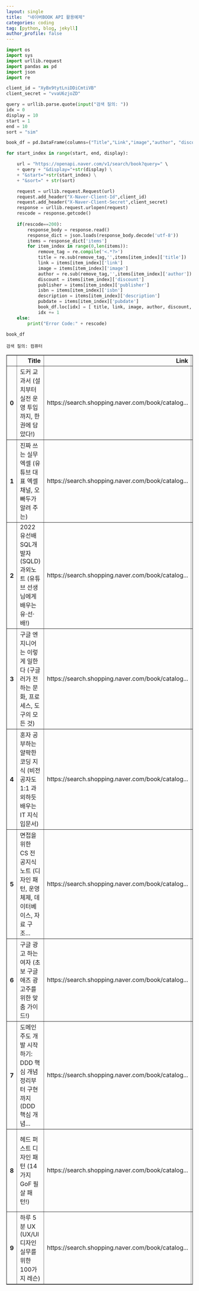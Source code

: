 ```yaml
---
layout: single
title:  "네이버BOOK API 활용예제"
categories: coding
tag: [python, blog, jekyll]
author_profile: false
---
```



```python
import os
import sys
import urllib.request
import pandas as pd
import json
import re

client_id = "XyBx9tytLniDDiCmtiVB"
client_secret = "vvaU6zjoZD"

query = urllib.parse.quote(input("검색 질의: "))
idx = 0
display = 10
start = 1
end = 10
sort = "sim"

book_df = pd.DataFrame(columns=("Title","Link","image","author", "discount", "publisher", "isbn", "description","pubdate"))

for start_index in range(start, end, display):

    url = "https://openapi.naver.com/v1/search/book?query=" \
    + query + "&display="+str(display) \
    + "&start="+str(start_index) \
    + "&sort=" + str(sort)

    request = urllib.request.Request(url)
    request.add_header("X-Naver-Client-Id",client_id)
    request.add_header("X-Naver-Client-Secret",client_secret)
    response = urllib.request.urlopen(request)
    rescode = response.getcode()
    
    if(rescode==200):
        response_body = response.read()
        response_dict = json.loads(response_body.decode('utf-8'))
        items = response_dict['items']
        for item_index in range(0,len(items)):
            remove_tag = re.compile('<.*?>')
            title = re.sub(remove_tag,'',items[item_index]['title'])
            link = items[item_index]['link']
            image = items[item_index]['image']
            author = re.sub(remove_tag,'',items[item_index]['author'])
            discount = items[item_index]['discount']
            publisher = items[item_index]['publisher']
            isbn = items[item_index]['isbn']
            description = items[item_index]['description']
            pubdate = items[item_index]['pubdate']
            book_df.loc[idx] = [ title, link, image, author, discount, publisher, isbn, description, pubdate]
            idx += 1
    else:
        print("Error Code:" + rescode)
        
book_df
```

    검색 질의: 컴퓨터
    




<div>
<style scoped>
    .dataframe tbody tr th:only-of-type {
        vertical-align: middle;
    }

    .dataframe tbody tr th {
        vertical-align: top;
    }

    .dataframe thead th {
        text-align: right;
    }
</style>
<table border="1" class="dataframe">
  <thead>
    <tr style="text-align: right;">
      <th></th>
      <th>Title</th>
      <th>Link</th>
      <th>image</th>
      <th>author</th>
      <th>discount</th>
      <th>publisher</th>
      <th>isbn</th>
      <th>description</th>
      <th>pubdate</th>
    </tr>
  </thead>
  <tbody>
    <tr>
      <th>0</th>
      <td>도커 교과서 (설치부터 실전 운영 투입까지, 한 권에 담았다!)</td>
      <td>https://search.shopping.naver.com/book/catalog...</td>
      <td>https://shopping-phinf.pstatic.net/main_338821...</td>
      <td>엘튼 스톤맨</td>
      <td>32400</td>
      <td>길벗</td>
      <td>9791140700943</td>
      <td>이 책을 읽고 나면, 도커 기본기는 물론이고\n개념 검증 수준의 프로젝트를 컨테이너...</td>
      <td>20220816</td>
    </tr>
    <tr>
      <th>1</th>
      <td>진짜 쓰는 실무 엑셀 (유튜브 대표 엑셀 채널, 오빠두가 알려 주는)</td>
      <td>https://search.shopping.naver.com/book/catalog...</td>
      <td>https://shopping-phinf.pstatic.net/main_324549...</td>
      <td>오빠두(전진권)</td>
      <td>18900</td>
      <td>제이펍</td>
      <td>9791191600704</td>
      <td>대기업 직장 생활 10년의 실무 노하우와 엑셀 유튜브 채널을 운영하면서 들은 수많은...</td>
      <td>20220215</td>
    </tr>
    <tr>
      <th>2</th>
      <td>2022 유선배 SQL개발자(SQLD) 과외노트 (유튜브 선생님에게 배우는 유·선·배!)</td>
      <td>https://search.shopping.naver.com/book/catalog...</td>
      <td>https://shopping-phinf.pstatic.net/main_324640...</td>
      <td>정미나</td>
      <td>19800</td>
      <td>시대고시기획</td>
      <td>9791138310413</td>
      <td>도서 특징\n핵심만 쏙쏙 담은 알찬 수험서! SD에듀가 가장 효율적·효과적인 합격의...</td>
      <td>20220603</td>
    </tr>
    <tr>
      <th>3</th>
      <td>구글 엔지니어는 이렇게 일한다 (구글러가 전하는 문화, 프로세스, 도구의 모든 것)</td>
      <td>https://search.shopping.naver.com/book/catalog...</td>
      <td>https://shopping-phinf.pstatic.net/main_324919...</td>
      <td>타이터스 윈터스^톰 맨쉬렉^하이럼 라이트</td>
      <td>40500</td>
      <td>한빛미디어</td>
      <td>9791162245620</td>
      <td>구글은 어떻게 개발하고 코드를 관리하는가\n\n지난 50년의 세월과 이 책이 입증한...</td>
      <td>20220510</td>
    </tr>
    <tr>
      <th>4</th>
      <td>혼자 공부하는 얄팍한 코딩 지식 (비전공자도 1:1 과외하듯 배우는 IT 지식 입문서)</td>
      <td>https://search.shopping.naver.com/book/catalog...</td>
      <td>https://shopping-phinf.pstatic.net/main_324670...</td>
      <td>고현민</td>
      <td>16200</td>
      <td>한빛미디어</td>
      <td>9791162245552</td>
      <td>- 혼자 해도 충분합니다! 1:1 과외하듯 배우는 IT 지식 입문서\n이 책은 독학...</td>
      <td>20220525</td>
    </tr>
    <tr>
      <th>5</th>
      <td>면접을 위한 CS 전공지식 노트 (디자인 패턴, 운영체제, 데이터베이스, 자료 구조...</td>
      <td>https://search.shopping.naver.com/book/catalog...</td>
      <td>https://shopping-phinf.pstatic.net/main_324780...</td>
      <td>주홍철</td>
      <td>21600</td>
      <td>길벗</td>
      <td>9791165219529</td>
      <td>디자인 패턴, 네트워크, 운영체제, 데이터베이스, 자료 구조, 개발자 면접과 포트폴...</td>
      <td>20220428</td>
    </tr>
    <tr>
      <th>6</th>
      <td>구글 광고 하는 여자 (초보 구글 애즈 광고주를 위한 맞춤 가이드!)</td>
      <td>https://search.shopping.naver.com/book/catalog...</td>
      <td>https://shopping-phinf.pstatic.net/main_324402...</td>
      <td>유수정 (디디)</td>
      <td>15300</td>
      <td>디지털북스</td>
      <td>9788960883956</td>
      <td>초보 구글 광고주를 위한 맞춤 가이드!\n구글 광고 하는 여자\n\n광고 맛집, 구...</td>
      <td>20220330</td>
    </tr>
    <tr>
      <th>7</th>
      <td>도메인 주도 개발 시작하기: DDD 핵심 개념 정리부터 구현까지 (DDD 핵심 개념...</td>
      <td>https://search.shopping.naver.com/book/catalog...</td>
      <td>https://shopping-phinf.pstatic.net/main_324363...</td>
      <td>최범균</td>
      <td>25200</td>
      <td>한빛미디어</td>
      <td>9791162245385</td>
      <td>가장 쉽게 배우는 도메인 주도 설계 입문서!\n\n이 책은 도메인 주도 설계(DDD...</td>
      <td>20220321</td>
    </tr>
    <tr>
      <th>8</th>
      <td>헤드 퍼스트 디자인 패턴 (14가지 GoF 필살 패턴!)</td>
      <td>https://search.shopping.naver.com/book/catalog...</td>
      <td>https://shopping-phinf.pstatic.net/main_324734...</td>
      <td>에릭 프리먼^엘리자베스 롭슨^케이시 시에라^버트 베이츠</td>
      <td>32400</td>
      <td>한빛미디어</td>
      <td>9791162245262</td>
      <td>유지관리가 편리한 객체지향 소프트웨어 만들기!\n“『헤드 퍼스트 디자인 패턴(개정판...</td>
      <td>20220316</td>
    </tr>
    <tr>
      <th>9</th>
      <td>하루 5분 UX (UX/UI 디자인 실무를 위한 100가지 레슨)</td>
      <td>https://search.shopping.naver.com/book/catalog...</td>
      <td>https://shopping-phinf.pstatic.net/main_337034...</td>
      <td>조엘 마시</td>
      <td>25650</td>
      <td>유엑스리뷰(UX REVIEW)</td>
      <td>9791192143378</td>
      <td>UX 기획과 디자인 실무에 꼭 필요한 지식만 압축!\n매일 조금씩 읽다 보면 UX ...</td>
      <td>20220805</td>
    </tr>
  </tbody>
</table>
</div>




```python

```

